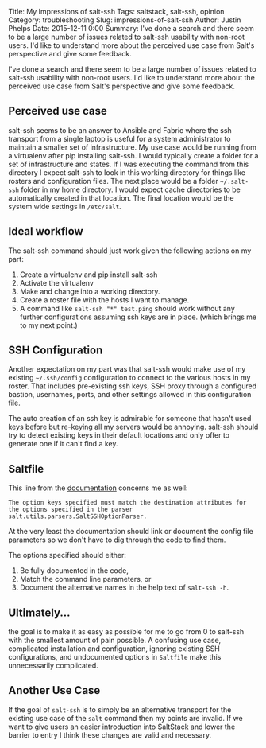 Title: My Impressions of salt-ssh
Tags: saltstack, salt-ssh, opinion
Category: troubleshooting
Slug: impressions-of-salt-ssh
Author: Justin Phelps
Date: 2015-12-11 0:00
Summary: I've done a search and there seem to be a large number of issues related to salt-ssh usability with non-root users. I'd like to understand more about the perceived use case from Salt's perspective and give some feedback.

I've done a search and there seem to be a large number of issues related to salt-ssh usability with non-root users. I'd like to understand more about the perceived use case from Salt's perspective and give some feedback.

## Perceived use case
salt-ssh seems to be an answer to Ansible and Fabric where the ssh transport from a single laptop is useful for a system administrator to maintain a smaller set of infrastructure. My use case would be running from a virtualenv after pip installing salt-ssh. I would typically create a folder for a set of infrastructure and states. If I was executing the command from this directory I expect salt-ssh to look in this working directory for things like rosters and configuration files. The next place would be a folder `~/.salt-ssh` folder in my home directory. I would expect cache directories to be automatically created in that location. The final location would be the system wide settings in `/etc/salt`.

## Ideal workflow
The salt-ssh command should just work given the following actions on my part:
 1. Create a virtualenv and pip install salt-ssh
 1. Activate the virtualenv
 1. Make and change into a working directory.
 1. Create a roster file with the hosts I want to manage.
 1. A command like `salt-ssh "*" test.ping` should work without any further configurations assuming ssh keys are in place. (which brings me to my next point.)

## SSH Configuration
Another expectation on my part was that salt-ssh would make use of my existing `~/.ssh/config` configuration to connect to the various hosts in my roster. That includes pre-existing ssh keys, SSH proxy through a configured bastion, usernames, ports, and other settings allowed in this configuration file.

The auto creation of an ssh key is admirable for someone that hasn't used keys before but re-keying all my servers would be annoying. salt-ssh should try to detect existing keys in their default locations and only offer to generate one if it can't find a key.

## Saltfile
This line from the [documentation](https://docs.saltstack.com/en/latest/topics/ssh/#define-cli-options-with-saltfile) concerns me as well:

`The option keys specified must match the destination attributes for the options specified in the parser salt.utils.parsers.SaltSSHOptionParser.`

At the very least the documentation should link or document the config file parameters so we don't have to dig through the code to find them.

The options specified should either:
 1. Be fully documented in the code,
 1. Match the command line parameters, or
 1. Document the alternative names in the help text of `salt-ssh -h`.

## Ultimately...
the goal is to make it as easy as possible for me to go from 0 to salt-ssh with the smallest amount of pain possible. A confusing use case, complicated installation and configuration, ignoring existing SSH configurations, and undocumented options in `Saltfile` make this unnecessarily complicated.

## Another Use Case
If the goal of `salt-ssh` is to simply be an alternative transport for the existing use case of the `salt` command then my points are invalid. If we want to give users an easier introduction into SaltStack and lower the barrier to entry I think these changes are valid and necessary.
